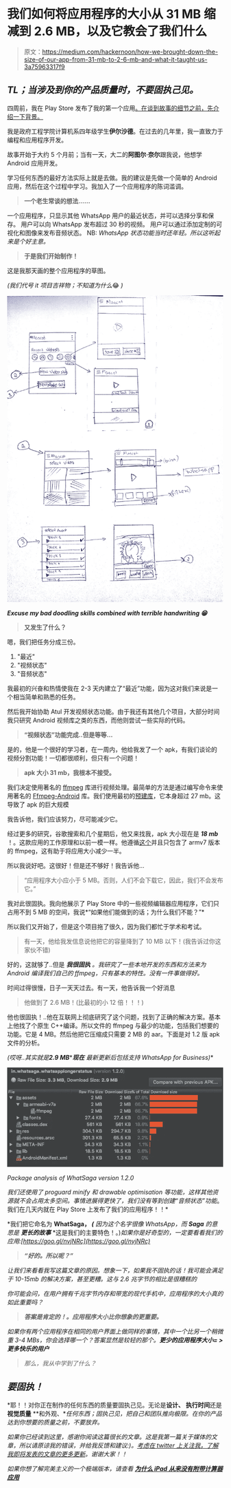 # 我们如何将应用程序的大小从 31 MB 缩减到 2.6 MB，以及它教会了我们什么

> 原文：<https://medium.com/hackernoon/how-we-brought-down-the-size-of-our-app-from-31-mb-to-2-6-mb-and-what-it-taught-us-3a75963317f9>

## ***TL；当涉及到你的产品质量时，不要固执己见。***

四周前，我在 Play Store 发布了我的第一个应用[。在谈到故事的细节之前，先介绍一下背景。](https://goo.gl/nvjNRc)

我是政府工程学院计算机系四年级学生**伊尔沙德**。在过去的几年里，我一直致力于编程和应用程序开发。

故事开始于大约 5 个月前；当有一天，大二的**阿图尔·奈尔**跟我说，他想学 Android 应用开发。

学习任何东西的最好方法实际上就是去做。我的建议是先做一个简单的 Android 应用，然后在这个过程中学习。我加入了一个应用程序的陈词滥调。

> **一个老生常谈的想法……**

一个应用程序，只显示其他 WhatsApp 用户的最近状态，并可以选择分享和保存。
用户可以向 WhatsApp 发布超过 30 秒的视频。
用户可以通过添加定制的可视化和图像来发布音频状态。
NB: *WhatsApp 状态功能当时还年轻。所以这听起来是个好主意。*

> **于是我们开始制作！**

这是我那天画的整个应用程序的草图。

*(我们代号 it 项目吉祥物；不知道为什么*😂 *)*

![](img/74aa48bec881bb7c6834a64705933198.png)

***Excuse my bad doodling skills combined with terrible handwriting 😁***

> **又发生了什么？**

嗯，我们把任务分成三份。

1.  "最近"
2.  "视频状态"
3.  "音频状态"

我最初的兴奋和热情使我在 2-3 天内建立了“最近”功能，因为这对我们来说是一个相当简单和熟悉的任务。

然后我开始协助 Atul 开发视频状态功能。由于我还有其他几个项目，大部分时间我只研究 Android 视频库之类的东西，而他则尝试一些实际的代码。

> **“视频状态”功能完成..但是等等…**

是的，他是一个很好的学习者，在一周内，他给我发了一个 apk，有我们谈论的视频分割功能！一切都很顺利，但只有一个问题！

> **apk 大小 31 mb，我根本不接受。**

我们决定使用著名的 [ffmpeg](https://www.ffmpeg.org/) 库进行视频处理。最简单的方法是通过编写命令来使用著名的 [Ffmpeg-Android](https://github.com/WritingMinds/ffmpeg-android) 库。我们使用最初的[预建库](https://github.com/WritingMinds/ffmpeg-android/releases/tag/v0.3.4)，它本身超过 27 mb。这导致了 apk 的巨大规模

我告诉他，我们应该努力，尽可能减少它。

经过更多的研究，谷歌搜索和几个星期后，他又来找我，apk 大小现在是 ***18 mb*** ！。这款应用的工作原理和以前一模一样。他遵循[这个](https://github.com/WritingMinds/ffmpeg-android-java/issues/66)并且只包含了 armv7 版本的 ffmpeg，这有助于将应用大小减少一半。

所以我说好吧。这很好！但是还不够好！我告诉他…

> “应用程序大小应小于 5 MB。否则，人们不会下载它，因此，我们不会发布它。”

我对此很固执。我向他展示了 Play Store 中的一些视频编辑器应用程序，它们只占用不到 5 MB 的空间，我说*“如果他们能做到的话；为什么我们不能？”*

所以我们又开始了，但是这个项目拖了很久，因为我们都忙于学术和考试。

> 有一天，他给我发信息说他把它的容量降到了 10 MB 以下！(我告诉过你这家伙不错)

好的，这就够了..但是 ***我很固执*** *。我研究了一些本地开发的东西和方法来为 Android 编译我们自己的 ffmpeg，只有基本的特性。没有一件事做得好。*

时间过得很慢，日子一天天过去。有一天，他告诉我一个好消息

> 他做到了 2.6 MB！(比最初的小 12 倍！！！)

他也很固执！..他在互联网上彻底研究了这个问题，找到了正确的解决方案。基本上他找了个原生 C++编译。所以文件的 ffmpeg 与最少的功能，包括我们想要的功能。它是 4 MB。然后他把它压缩成只需要 2 MB 的 aar。下面是对 1.2 版 apk 文件的分析。

*(哎呀..其实就是****2.9 MB*******现在*** *最新更新后包括支持 WhatsApp for Business)**

*![](img/b1b751a1a4cbdba18bde8c708d1efce9.png)*

*Package analysis of WhatSaga version 1.2.0*

*我们还使用了 proguard minify 和 drawable optimisation 等功能，这样其他资源就不会占用太多空间。事情进展得更快了，我们没有等到创建“音频状态”功能*。我们在几天内就在 Play Store 上发布了我们的应用程序！！*

*我们把它命名为 **WhatSaga， *(*** *因为这个名字很像 WhatsApp，而* ***Saga*** *的意思是* ***更长的故事*** *这是我们的主要特色！。)*如果你是好奇型的，一定要看看我们的应用:[https://goo.gl/nvjNRc](https://goo.gl/nvjNRc)*

> ***“好的。所以呢？”***

*让我们来看看我写这篇文章的原因。想象一下，如果我不固执的话！我可能会满足于 10-15mb 的解决方案，甚至更糟。这与 2.6 兆字节的相比是很糟糕的*

*你可能会问，在用户拥有千兆字节内存和带宽的现代手机中，应用程序的大小真的如此重要吗？*

> ***答案是肯定的！。应用程序大小比你想象的更重要。***

*如果你有两个应用程序在相同的用户界面上做同样的事情，其中一个比另一个稍微重 3-4 MBs，你会选择哪一个？答案显然是较轻的那个。**更少的应用程序大小= >更多快乐的用户***

> *那么，我从中学到了什么？*

## *要固执！*

*耶！！对你正在制作的任何东西的质量要固执己见。无论是**设计、** **执行时间**还是**视觉质量** **和外观、**任何东西；固执己见，把自己和团队推向极限。在你的产品达到你想要的质量之前，不要放弃。*

*如果你已经读到这里，感谢你阅读这篇很长的文章。这是我第一篇关于媒体的文章，所以请原谅我的错误，并给我反馈和建议:)。[考虑在 twitter 上关注我，了解我即将发表的文章的更多更新](http://twitter.com/irshadshalu)。谢谢大家！！*

*如果你想了解完美主义的一个极端版本，请查看 [**为什么 iPad 从来没有附带计算器应用**](https://www.cultofmac.com/421893/why-the-ipad-has-never-shipped-with-a-calculator-app/)*